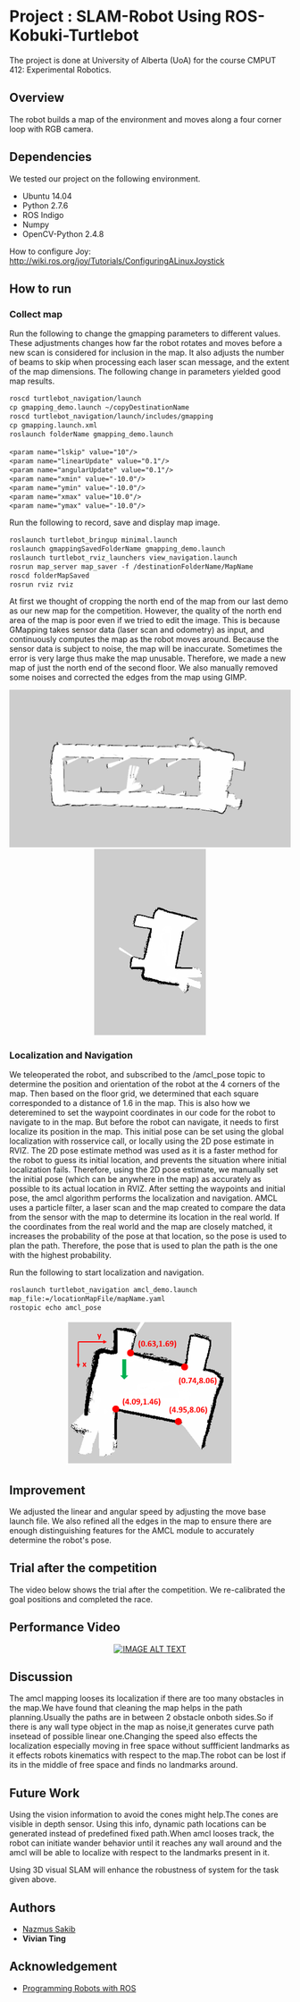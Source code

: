 # Project : SLAM-Robot Using ROS-Kobuki-Turtlebot
The project is done at University of Alberta (UoA) for the course CMPUT 412: Experimental Robotics.

## Overview
The robot builds a map of the environment and moves along a four corner loop with RGB camera.


## Dependencies
We tested our project on the following environment.
* Ubuntu 14.04
* Python 2.7.6
* ROS Indigo
* Numpy
* OpenCV-Python 2.4.8
 

How to configure Joy:
http://wiki.ros.org/joy/Tutorials/ConfiguringALinuxJoystick

## How to run 
### Collect map 
Run the following to change the gmapping parameters to different values. These adjustments changes how far the robot rotates and moves before a new scan is considered for inclusion in the map. It also adjusts the number of beams to skip when processing each laser scan message, and the extent of the map dimensions. The following change in parameters yielded good map results.
```
roscd turtlebot_navigation/launch
cp gmapping_demo.launch ~/copyDestinationName
roscd turtlebot_navigation/launch/includes/gmapping
cp gmapping.launch.xml
roslaunch folderName gmapping_demo.launch

<param name="lskip" value="10"/>
<param name="linearUpdate" value="0.1"/>
<param name="angularUpdate" value="0.1"/>
<param name="xmin" value="-10.0"/>
<param name="ymin" value="-10.0"/>
<param name="xmax" value="10.0"/>
<param name="ymax" value="-10.0"/>
```
Run the following to record, save and display map image. 
```
roslaunch turtlebot_bringup minimal.launch
roslaunch gmappingSavedFolderName gmapping_demo.launch
roslaunch turtlebot_rviz_launchers view_navigation.launch
rosrun map_server map_saver -f /destinationFolderName/MapName
roscd folderMapSaved 
rosrun rviz rviz
```
At first we thought of cropping the north end of the map from our last demo as our new map for the competition. However, the quality of the north end area of the map is poor even if we tried to edit the image. This is because GMapping takes sensor data (laser scan and odometry) as input, and continuously computes the map as the robot moves around. Because the sensor data is subject to noise, the map will be inaccurate. Sometimes the error is very large thus make the map unusable. Therefore, we made a new map of just the north end of the second floor. We also manually removed some noises and corrected the edges from the map using GIMP. 

<div align="center">
  <img src ="img_src/map1.png" width ="600"> <img src ="img_src/map2.png" width ="200"> 
</div>

### Localization and Navigation
We teleoperated the robot, and subscribed to the /amcl_pose topic to determine the position and orientation of the robot at the 4 corners of the map. Then based on the floor grid, we determined that each square corresponded to a distance of 1.6 in the map. This is also how we deteremined to set the waypoint coordinates in our code for the robot to navigate to in the map. But before the robot can navigate, it needs to first localize its position in the map. This initial pose can be set using the global localization with rosservice call, or locally using the 2D pose estimate in RVIZ. The 2D pose estimate method was used as it is a faster method for the robot to guess its initial location, and prevents the situation where initial localization fails. Therefore, using the 2D pose estimate, we manually set the initial pose (which can be anywhere in the map) as accurately as possible to its actual location in RVIZ. 
After setting the waypoints and initial pose, the amcl algorithm performs the localization and navigation. AMCL uses a particle filter, a laser scan and the map created to compare the data from the sensor with the map to determine its location in the real world. If the coordinates from the real world and the map are closely matched, it increases the probability of the pose at that location, so the pose is used to plan the path. Therefore, the pose that is used to plan the path is the one with the highest probability. 

Run the following to start localization and navigation.
```
roslaunch turtlebot_navigation amcl_demo.launch map_file:=/locationMapFile/mapName.yaml
rostopic echo amcl_pose
```
<div align="center">
  <img src ="img_src/map3.png" width ="300"> 
</div>

## Improvement
We adjusted the linear and angular speed by adjusting the move base launch file. We also refined all the edges in the map to ensure there are enough distinguishing features for the AMCL module to accurately determine the robot's pose. 

## Trial after the competition
The video below shows the trial after the competition. We re-calibrated the goal positions and completed the race. 

## Performance Video
<div align="center">
  <a href="https://www.youtube.com/watch?v=swXw8rr6-7I"><img src="https://img.youtube.com/vi/swXw8rr6-7I/0.jpg" alt="IMAGE ALT TEXT"></a>
</div>

## Discussion
The amcl mapping looses its localization if there are too many obstacles in the map.We have found that cleaning the map helps in the path planning.Usually the paths are in between 2 obstacle onboth sides.So if there is any wall type object in the map as noise,it generates curve path insetead of possible linear one.Changing the speed also effects the localization especially moving in free space without suffficient landmarks as it effects robots kinematics with respect to the map.The robot can be lost if its in the middle of free space and finds no landmarks around.

## Future Work
Using the vision information to avoid the cones might help.The cones are visible in depth sensor. Using this info, dynamic path locations can be generated instead of predefined fixed path.When amcl looses track, the robot can initiate wander behavior until it reaches any wall around and the amcl will be able to localize with respect to the landmarks present in it.

Using 3D visual SLAM will enhance the robustness of system for the task given above.

## Authors

* [Nazmus Sakib](https://github.com/nsa31)
* **Vivian Ting**
## Acknowledgement 

* [Programming Robots with ROS](https://github.com/osrf/rosbook/blob/master)

